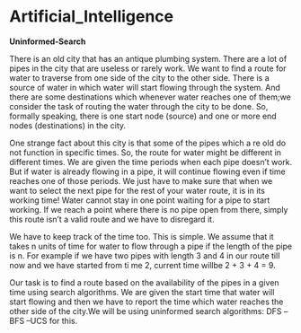 # Artificial_Intelligence

**Uninformed-Search**

There is an old city that has an antique plumbing system. There are a lot of pipes in the city that are  useless  or  rarely  work.  We  want  to  find  a  route  for  water  to  traverse  from  one  side  of  the city  to  the  other  side.  There  is a  source  of  water  in  which  water  will  start  flowing  through  the system.  And  there  are  some  destinations  which  whenever  water  reaches  one  of them;we consider the  task of routing the water through  the city to be  done. So, formally speaking, there is one start node (source) and one or more end nodes (destinations) in the city.

One  strange  fact  about  this  city  is  that  some  of  the  pipes  which  a re  old  do  not  function  in specific  times.  So,  the  route  for  water  might  be  different  in  different  times. We are given the  time  periods  when  each pipe doesn’t work. But if water is already flowing in a pipe, it will continue  flowing  even  if  time  reaches  one  of  those  periods.  We  just  have  to  make  sure  that when we  want  to select the next  pipe for the rest of your water route, it is in its working time! Water  cannot  stay  in  one  point  waiting  for  a  pipe  to  start  working.  If  we reach a point where there is no pipe open from there, simply this route isn’t a valid route and we have to disregard it.

We  have  to  keep  track  of  the  time  too.  This  is simple.  We  assume  that  it  takes  n  units  of  time for water to flow  through a pipe if the length of the  pipe is n. For example if we have two pipes with length 3 and 4 in our route till now and we have started from ti me 2, current time willbe 2 + 3 + 4 = 9. 

Our  task  is  to  find  a  route  based  on  the  availability  of  the  pipes  in  a  given  time  using  search algorithms.  We  are  given  the  start  time  that  water  will  start  flowing  and  then  we  have  to report the time which water reaches the other side of the city.We  will  be  using  uninformed  search  algorithms: DFS –BFS –UCS for this.
